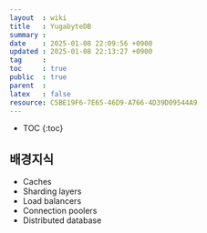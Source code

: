 ```yaml
---
layout  : wiki
title   : YugabyteDB
summary : 
date    : 2025-01-08 22:09:56 +0900
updated : 2025-01-08 22:13:27 +0900
tag     : 
toc     : true
public  : true
parent  : 
latex   : false
resource: C5BE19F6-7E65-46D9-A766-4D39D09544A9
---
```

* TOC
{:toc}

## 배경지식

- Caches
- Sharding layers
- Load balancers
- Connection poolers
- Distributed database

